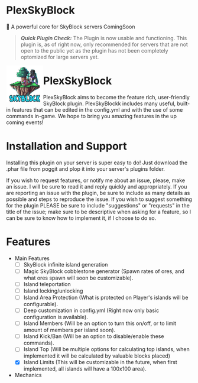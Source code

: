 # PlexSkyBlock
🦅 A powerful core for SkyBlock servers 
 ComingSoon
 
 > __*Quick Plugin Check:*__ The Plugin is now usable and functioning. This plugin is, as of right now, only recommended for servers that are not open to the public yet as the plugin has not been completely optomized for large servers yet.
 
 
 <img src="https://github.com/PlexOfDevs/PlexSkyBlock/blob/master/icon.png" width="100" height="100" align="left"></img>
 
 # PlexSkyBlock
PlexSkyBlock aims to become the feature rich, user-friendly SkyBlock plugin. PlexSkyBlockk includes many useful, built-in features that can be edited in the config.yml and with the use of some commands in-game. We hope to bring you amazing features in the up coming events!

# Installation and Support
Installing this plugin on your server is super easy to do! Just download the .phar file from poggit and plop it into your server's plugins folder.

If you wish to request features, or notify me about an issue, please, make an issue. I will be sure to read it and reply quickly and appropriately. If you are reporting an issue with the plugin, be sure to include as many details as possible and steps to reproduce the issue. If you wish to suggest something for the plugin PLEASE be sure to include "suggestions" or "requests" in the title of the issue; make sure to be descriptive when asking for a feature, so I can be sure to know how to implement it, if I choose to do so.

# Features
- Main Features
  - [ ] SkyBlock infinite island generation
  - [ ] Magic SkyBlock cobblestone generator (Spawn rates of ores, and what ores spawn will soon be customizable).
  - [ ] Island teleportation
  - [ ] Island locking/unlocking
  - [ ] Island Area Protection (What is protected on Player's islands will be configurable).
  - [ ] Deep customization in config.yml (Right now only basic configuration is available).
  - [ ] Island Members (Will be an option to turn this on/off, or to limit amount of members per island soon).
  - [ ] Island Kick/Ban (Will be an option to disable/enable these commands).
  - [ ] Island Top (Will be multiple options for calculating top islands, when implemented it will be calculated by valuable blocks placed)
  - [x] Island Limits (This will be customizable in the future, when first implemented, all islands will have a 100x100 area).
- Mechanics
